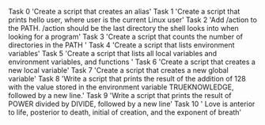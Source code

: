 Task 0 'Create a script that creates an alias'
Task 1 'Create a script that prints hello user, where user is the current Linux user'
Task 2 'Add /action to the PATH. /action should be the last directory the shell looks into when looking for a program'
Task 3 'Create a script that counts the number of directories in the PATH '
Task 4 'Create a script that lists environment variables'
Task 5 'Create a script that lists all local variables and environment variables, and functions '
Task 6 'Create a script that creates a new local variable'
Task 7 'Create a script that creates a new global variable'
Task 8 'Write a script that prints the result of the addition of 128 with the value stored in the environment variable TRUEKNOWLEDGE, followed by a new line.'
Task 9 'Write a script that prints the result of POWER divided by DIVIDE, followed by a new line'
Task 10 ' Love is anterior to life, posterior to death, initial of creation, and the exponent of breath'

